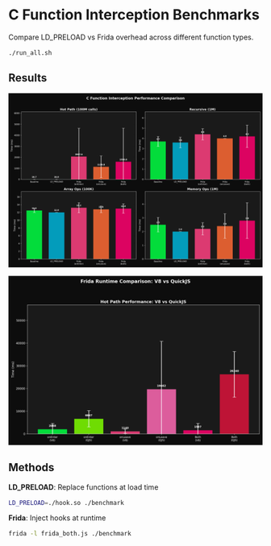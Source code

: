 # C Function Interception Benchmarks

Compare LD_PRELOAD vs Frida overhead across different function types.

```bash
./run_all.sh
```

## Results

![Performance Comparison](performance.png)

![Runtime Comparison](runtime_comparison.png)

## Methods

**LD_PRELOAD**: Replace functions at load time
```bash
LD_PRELOAD=./hook.so ./benchmark
```

**Frida**: Inject hooks at runtime
```bash
frida -l frida_both.js ./benchmark
```